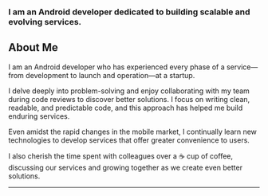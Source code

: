 ### I am an Android developer dedicated to building scalable and evolving services.

## About Me

I am an Android developer who has experienced every phase of a service—from development to launch and operation—at a startup.  

I delve deeply into problem-solving and enjoy collaborating with my team during code reviews to discover better solutions. I focus on writing clean, readable, and predictable code, and this approach has helped me build enduring services.  

Even amidst the rapid changes in the mobile market, I continually learn new technologies to develop services that offer greater convenience to users.  

I also cherish the time spent with colleagues over a ☕ cup of coffee, discussing our services and growing together as we create even better solutions.  

---
